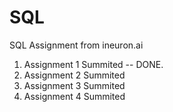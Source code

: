 # SQL
SQL Assignment from ineuron.ai

1. Assignment 1 Summited -- DONE.
2. Assignment 2 Summited
3. Assignment 3 Summited
4. Assignment 4 Summited
